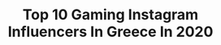 ---
title: Top 10 Gaming Instagram Influencers In Greece In 2020
description: >-
  Find top gaming Instagram influencers in Greece in 2020. Most popular hashtags: #gaming #airsoftgear #megaevent #airsoftworld.
platform: Instagram
profiles:
  - username: "gameathlon"
    fullname: >-
      Gameathlon
    location: "Greece"
    followers: 21352
    engagement: 560
    commentsToLikes: 0.027548
    avatar: "https://scontent-lhr8-1.cdninstagram.com/v/t51.2885-19/s320x320/80804979_2502230380096256_6503288691891372032_n.jpg?_nc_ht=scontent-lhr8-1.cdninstagram.com&_nc_ohc=fj1_bWEPeWMAX_wX0Hh&oh=e1c11db53e3279153a7802b8287d4242&oe=5EB2188C"
    verified: false
    hashtags: "#gameathlon, #unholyalliance, #gaming, #endgame"
  - username: "unboxholics"
    fullname: >-
      Unboxholics
    location: "Greece"
    followers: 279761
    engagement: 708
    commentsToLikes: 0.004557
    avatar: "https://scontent-ams4-1.cdninstagram.com/v/t51.2885-19/s320x320/13725614_630468327117006_246455951_a.jpg?_nc_ht=scontent-ams4-1.cdninstagram.com&_nc_ohc=mvv1KMt24K8AX8tiKrH&oh=09f1b32dfb9dae2b227e56ec3d1f63c0&oe=5E858CF2"
    verified: false
    hashtags: "#uhgermanos, #unboxholics, #imounkaiegoekei, #kolompoura"
  - username: "redbullgre"
    fullname: >-
      Red Bull Greece
    location: "Greece"
    followers: 23881
    engagement: 237
    commentsToLikes: 0.009136
    avatar: "https://scontent-ams4-1.cdninstagram.com/v/t51.2885-19/s320x320/33640275_184732425519111_3476070792481996800_n.jpg?_nc_ht=scontent-ams4-1.cdninstagram.com&_nc_ohc=wpko3_sgSPQAX_9mcD3&oh=42c382bb49ccb9d78a8203b4e3bff023&oe=5EB5B212"
    verified: true
    hashtags: "#hiphopculture, #12ospithikos, #workhardplayhard, #indoboard"
  - username: "panosdent_official"
    fullname: >-
      Panos Eftaxias
    location: "Greece"
    followers: 193857
    engagement: 1441
    commentsToLikes: 0.049704
    avatar: "https://scontent-atl3-1.cdninstagram.com/v/t51.2885-19/s320x320/15876158_1806486292946619_7807191723020386304_n.jpg?_nc_ht=scontent-atl3-1.cdninstagram.com&_nc_ohc=PZO45iqm6w8AX_TID-2&oh=cc30c842d85ccc1036033732c8bb3119&oe=5EB811E9"
    verified: false
    hashtags: "#adidasgr, #fasterthan, #2020, #giveaway"
  - username: "argyrisnastopoulos"
    fullname: >-
      Argyris Nastopoulos
    location: "Greece"
    followers: 12322
    engagement: 828
    commentsToLikes: 0.011675
    avatar: "https://scontent-lhr8-1.cdninstagram.com/v/t51.2885-19/s320x320/90399269_220295349186947_4986716824637800448_n.jpg?_nc_ht=scontent-lhr8-1.cdninstagram.com&_nc_ohc=iXDcR5DSNUkAX-_34bf&oh=a940d589137368921df814a9ca3a243f&oe=5EBA7723"
    verified: false
    hashtags: "#flatwhite, #theofanous, #redvelvet, #sportech"
  - username: "saboter"
    fullname: >-
      Saboter
    location: "Greece"
    followers: 21077
    engagement: 325
    commentsToLikes: 0.020537
    avatar: "https://scontent-amt2-1.cdninstagram.com/v/t51.2885-19/s320x320/47581554_2036395159781199_4440024915864715264_n.jpg?_nc_ht=scontent-amt2-1.cdninstagram.com&_nc_ohc=K3nJSB7TpJMAX-6BL8O&oh=008f7ccb38b67eef0ac1f04cb1a7b192&oe=5EB2C661"
    verified: false
    hashtags: "#mcblack, #marui, #ammo, #airsoftwar"
  - username: "mralzakar"
    fullname: >-
      ALBERTO ZAKAR
    location: "Greece"
    followers: 14085
    engagement: 1179
    commentsToLikes: 0.006144
    avatar: "https://scontent-lhr8-1.cdninstagram.com/v/t51.2885-19/s320x320/69797471_398499224130284_1753946471956217856_n.jpg?_nc_ht=scontent-lhr8-1.cdninstagram.com&_nc_ohc=zf_Ibo-FxKIAX8k_jH3&oh=c1af86ef5b3226f444cd5eaf20674f80&oe=5EB9DFA9"
    verified: false
    hashtags: "#project, #awesome, #sil80, #zfgarage"
  - username: "dexpogr"
    fullname: >-
      Digital Expo
    location: "Greece"
    followers: 8184
    engagement: 2393
    commentsToLikes: 0.761805
    avatar: "https://scontent-ams4-1.cdninstagram.com/v/t51.2885-19/s320x320/89934103_928033467630677_5295879578605060096_n.jpg?_nc_ht=scontent-ams4-1.cdninstagram.com&_nc_ohc=nY7yTtcExP0AX_Whvm3&oh=4f95fdda2c8f9baa90cb882b93c7a15d&oe=5EB178B4"
    verified: false
    hashtags: "#gadgets, #employability, #meditteraneancollege, #smiles"
---